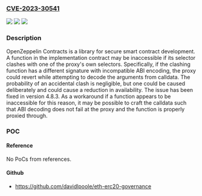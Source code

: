 ### [CVE-2023-30541](https://cve.mitre.org/cgi-bin/cvename.cgi?name=CVE-2023-30541)
![](https://img.shields.io/static/v1?label=Product&message=openzeppelin-contracts&color=blue)
![](https://img.shields.io/static/v1?label=Version&message=%3D%20%40openzeppelin%2Fcontracts%3A%20%3E%3D%203.2.0%2C%20%3C%204.8.3%20&color=brighgreen)
![](https://img.shields.io/static/v1?label=Vulnerability&message=CWE-436%3A%20Interpretation%20Conflict&color=brighgreen)

### Description

OpenZeppelin Contracts is a library for secure smart contract development. A function in the implementation contract may be inaccessible if its selector clashes with one of the proxy's own selectors. Specifically, if the clashing function has a different signature with incompatible ABI encoding, the proxy could revert while attempting to decode the arguments from calldata. The probability of an accidental clash is negligible, but one could be caused deliberately and could cause a reduction in availability. The issue has been fixed in version 4.8.3. As a workaround if a function appears to be inaccessible for this reason, it may be possible to craft the calldata such that ABI decoding does not fail at the proxy and the function is properly proxied through.

### POC

#### Reference
No PoCs from references.

#### Github
- https://github.com/davidlpoole/eth-erc20-governance

